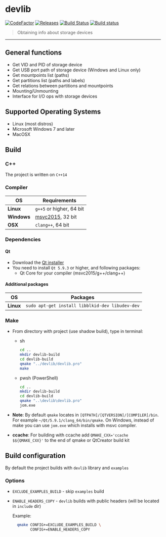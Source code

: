 # devlib 

[![CodeFactor](https://www.codefactor.io/repository/github/emlid/devlib/badge)](https://www.codefactor.io/repository/github/emlid/devlib)
[![Releases](https://img.shields.io/github/release/emlid/devlib.svg)](https://github.com/emlid/devlib/releases)
[![Build Status](https://travis-ci.org/emlid/devlib.svg?branch=master)](https://travis-ci.org/emlid/devlib)
[![Build status](https://ci.appveyor.com/api/projects/status/7a03a27884mxbon1/branch/master?svg=true)](https://ci.appveyor.com/project/EmlidBuilderBot/devlib/branch/master)

> Obtaining info about storage devices

***

## General functions

+ Get VID and PID of storage device
+ Get USB port path of storage device (Windows and Linux only)
+ Get mountpoints list (paths)
+ Get partitions list (paths and labels)
+ Get relations between partitions and mountpoints
+ Mounting/Unmounting
+ Interface for I/O ops with storage devices

## Supported Operating Systems

+ Linux (most distros)
+ Microsoft Windows 7 and later
+ MacOSX

## Build

### C++

The project is written on ```C++14```

### Compiler

| OS | Requirements |
| ------ | ------ |
| **Linux** | `g++5` or higher, 64 bit |
| **Windows** | [msvc2015](http://www.visualstudio.com/downloads/download-visual-studio-vs#d-express-windows-desktop), 32 bit |
| **OSX** | `clang++`, 64 bit |

### Dependencies

#### Qt

+ Download the [Qt installer](http://www.qt.io/download-open-source)
+ You need to install `Qt 5.9.3` or higher, and following packages:
  + Qt Core for your compiler (msvc2015/g++/clang++)

#### Additional packages

| OS | Packages |
| ------ | ------ |
| **Linux** | `sudo apt-get install libblkid-dev libudev-dev` |

### Make

+ From directory with project (use shadow build), type in terminal:
  + sh
    ```bash
    cd ..
    mkdir devlib-build
    cd devlib-build
    qmake "../devlib/devlib.pro"
    make
    ```

  + pwsh (PowerShell)
    ```bash
    cd ..
    mkdir devlib-build
    cd devlib-build
    qmake "..\devlib\devlib.pro"
    jom.exe
    ```

+ **Note**: By default ``qmake`` locates in ``[QTPATH]/[QTVERSION]/[COMPILER]/bin``. For example ```~/Qt/5.9.1/clang_64/bin/qmake```. On Windows, instead of make you can use ```jom.exe``` which installs with msvc compiler.

+ **ccache**: For building with ccache add `QMAKE_CXX='ccache $${QMAKE_CXX}'` to the end of qmake or QtCreator build kit

## Build configuration

By default the project builds with ``devlib`` library and ``examples``

### Options

+ ``EXCLUDE_EXAMPLES_BUILD`` - skip ``examples`` build
+ ``ENABLE_HEADERS_COPY`` - ``devlib`` builds with public headers (will be located in ``include`` dir)

  Example:

  ```bash
    qmake CONFIG+=EXCLUDE_EXAMPLES_BUILD \
          CONFIG+=ENABLE_HEADERS_COPY
  ```
